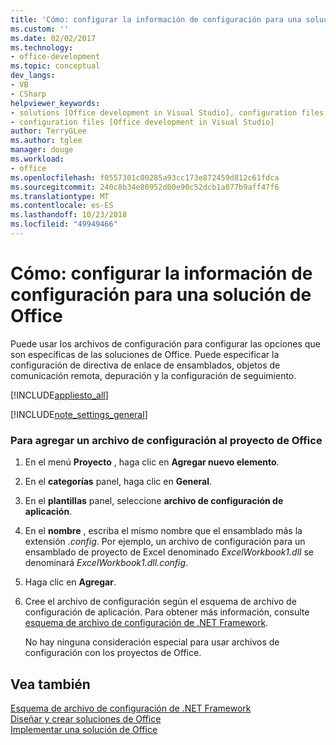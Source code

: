 ```yaml
---
title: 'Cómo: configurar la información de configuración para una solución de Office'
ms.custom: ''
ms.date: 02/02/2017
ms.technology:
- office-development
ms.topic: conceptual
dev_langs:
- VB
- CSharp
helpviewer_keywords:
- solutions [Office development in Visual Studio], configuration files
- configuration files [Office development in Visual Studio]
author: TerryGLee
ms.author: tglee
manager: douge
ms.workload:
- office
ms.openlocfilehash: f0557301c00285a93cc173e872459d812c61fdca
ms.sourcegitcommit: 240c8b34e80952d00e90c52dcb1a077b9aff47f6
ms.translationtype: MT
ms.contentlocale: es-ES
ms.lasthandoff: 10/23/2018
ms.locfileid: "49949466"
---
```

# <a name="how-to-set-up-configuration-information-for-an-office-solution"></a>Cómo: configurar la información de configuración para una solución de Office
  Puede usar los archivos de configuración para configurar las opciones que son específicas de las soluciones de Office. Puede especificar la configuración de directiva de enlace de ensamblados, objetos de comunicación remota, depuración y la configuración de seguimiento.  
  
 [!INCLUDE[appliesto_all](../vsto/includes/appliesto-all-md.md)]  
  
 [!INCLUDE[note_settings_general](../sharepoint/includes/note-settings-general-md.md)]  
  
### <a name="to-add-a-configuration-file-to-your-office-project"></a>Para agregar un archivo de configuración al proyecto de Office  
  
1. En el menú **Proyecto** , haga clic en **Agregar nuevo elemento**.  
  
2. En el **categorías** panel, haga clic en **General**.  
  
3. En el **plantillas** panel, seleccione **archivo de configuración de aplicación**.  
  
4. En el **nombre** , escriba el mismo nombre que el ensamblado más la extensión *.config*. Por ejemplo, un archivo de configuración para un ensamblado de proyecto de Excel denominado *ExcelWorkbook1.dll* se denominará *ExcelWorkbook1.dll.config*.  
  
5. Haga clic en **Agregar**.  
  
6. Cree el archivo de configuración según el esquema de archivo de configuración de aplicación. Para obtener más información, consulte [esquema de archivo de configuración de .NET Framework](/dotnet/framework/configure-apps/file-schema/index).  
  
   No hay ninguna consideración especial para usar archivos de configuración con los proyectos de Office.  
  
## <a name="see-also"></a>Vea también  
 [Esquema de archivo de configuración de .NET Framework](/dotnet/framework/configure-apps/file-schema/index)   
 [Diseñar y crear soluciones de Office](../vsto/designing-and-creating-office-solutions.md)   
 [Implementar una solución de Office](../vsto/deploying-an-office-solution.md)  
  
  